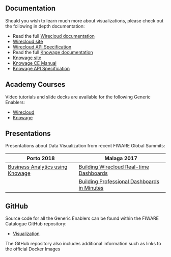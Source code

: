 ## Documentation

Should you wish to learn much more about visualizations, please check out the
following in depth documentation:

-   Read the full
    [Wirecloud documentation](http://wirecloud.readthedocs.org/en/latest/)
-   [Wirecloud site](https://conwet.fi.upm.es/wirecloud/)
-   [Wirecloud API Specification](http://docs.fiwareapplicationmashup.apiary.io)
-   Read the full
    [Knowage documentation](https://knowage.readthedocs.io/en/latest/)
-   [Knowage site](https://www.knowage-suite.com/)
-   [Knowage CE Manual](http://download.forge.ow2.org/knowage/Knowage_6.x_CE_Manual.pdf)
-   [Knowage API Specification](https://knowage.docs.apiary.io/)

## Academy Courses

Video tutorials and slide decks are available for the following Generic
Enablers:

-   [Wirecloud](https://fiware-academy.readthedocs.io/en/latest/processing/wirecloud/)
-   [Knowage](https://fiware-academy.readthedocs.io/en/latest/processing/knowage/)

## Presentations

Presentations about Data Visualization from recent FIWARE Global Summits:

| Porto 2018                                                                                                                               | Malaga 2017                                                                                                                                                     |
| ---------------------------------------------------------------------------------------------------------------------------------------- | --------------------------------------------------------------------------------------------------------------------------------------------------------------- |
| [Business Analytics using Knowage](https://www.slideshare.net/FI-WARE/fiware-global-summit-business-intelligence-using-knowage-97030885) | [Building Wirecloud Real-time Dashboards](https://www.slideshare.net/FI-WARE/fiware-tech-summit-miguel-jimenez-building-realtime-dashboards-to-monitor-context) |
|                                                                                                                                          | [Building Professional Dashboards in Minutes](https://www.slideshare.net/FI-WARE/fiware-tech-summit-professional-dashboards-for-dummies)                        |

## GitHub

Source code for all the Generic Enablers can be found within the FIWARE
Catalogue GitHub repository:

-   [Visualization](https://github.com/Fiware/catalogue/tree/master/processing)

The GitHub repository also includes additional information such as links to the
official Docker Images
